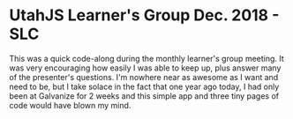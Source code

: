 # UtahJS Learner's Group Dec. 2018 - SLC

This was a quick code-along during the monthly learner's group meeting. It was very encouraging how easily I was able to keep up, plus answer many of the presenter's questions. I'm nowhere near as awesome as I want and need to be, but I take solace in the fact that one year ago today, I had only been at Galvanize for 2 weeks and this simple app and three tiny pages of code would have blown my mind.